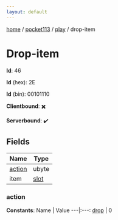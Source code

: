 ```yaml
---
layout: default
---
```


[home](/)  /  [pocket113](/protocol/pocket113)  /  [play](/protocol/pocket113/play)  /  drop-item

# Drop-item

**Id**: 46

**Id** (hex): 2E

**Id** (bin): 00101110

**Clientbound**: ✖️

**Serverbound**: ✔️

## Fields

Name | Type
---|---
[action](#action) | ubyte
item | [slot](/protocol/pocket113/types/slot)

### action

**Constants**:
Name | Value
---|:---:
[drop](action_drop) | 0

